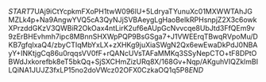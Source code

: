 $START$7UAj9iCtYcpkmFXoPH1twW096lU+5LdryaTYunuXc01MXWWTAhJGMZLk4p+Na9AngwYVQ5cA3QyNJjSVBAeygLgHaoBelkRPHsnpjZ2X3c6owkXPrzddGKzV3QWBiR2OkOax4ntLirK2uf6eAUpGcNvvcqe8UbJtd3FfQEm9v9zErBHEvhmh7ipc8MBnnSHXWpPQP9BsGSga7+J1VWEErqTBwqRVpoMu/DKB7gfqIxaQ4/zbyCTIqMbYxLX+zXHKg9juXiaSWgN2Qx6ewEwaDkPdJ0NBAyY+INKtjgCq86u0rqqsVV0fF+rQANcUVsTAFaMMKq3SSyNepCTO+tF8DPtOBWdJxkorefbk8eT5bkQq+SjSXCHmZizURq8X/168Gv+Nqp/AKguhVIQZklmBILQiNA1JUJZ3fxLP15no2doVWcz02OFX0CzkaOQ1q5P8$END$